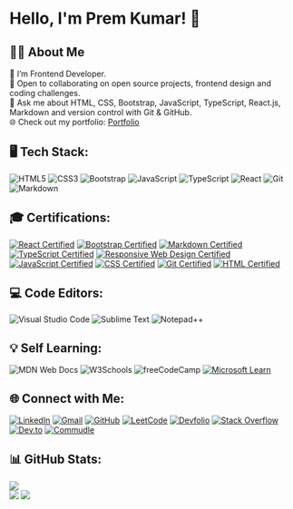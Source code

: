 # Hello, I'm Prem Kumar! 👋

## 👨‍💻 About Me
🔭 I’m Frontend Developer. <br>🤝 Open to collaborating on open source projects, frontend design and coding challenges.<br>💬 Ask me about HTML, CSS, Bootstrap, JavaScript, TypeScript, React.js, Markdown and version control with Git & GitHub.<br>🌐 Check out my portfolio: [Portfolio](https://premkrrajbhar.github.io/Prem-Kumar/)


## 🖥️ Tech Stack:
![HTML5](https://img.shields.io/badge/html5-%23E34F26.svg?style=for-the-badge&logo=html5&logoColor=white) ![CSS3](https://img.shields.io/badge/css3-%231572B6.svg?style=for-the-badge&logo=css3&logoColor=white) ![Bootstrap](https://img.shields.io/badge/Bootstrap-7952B3.svg?style=for-the-badge&logo=bootstrap&logoColor=white) ![JavaScript](https://img.shields.io/badge/JavaScript-F7DF1E.svg?style=for-the-badge&logo=javascript&logoColor=000) ![TypeScript](https://img.shields.io/badge/TypeScript-007ACC.svg?style=for-the-badge&logo=typescript&logoColor=white) ![React](https://img.shields.io/badge/React-%2320232a.svg?style=for-the-badge&logo=react&logoColor=%2361DAFB) ![Git](https://img.shields.io/badge/git-%23F05033.svg?style=for-the-badge&logo=git&logoColor=white) ![Markdown](https://img.shields.io/badge/Markdown-%23000000.svg?style=for-the-badge&logo=markdown&logoColor=white)

## 🎓 Certifications:
[![React Certified](https://img.shields.io/badge/Certified-React-%2361DAFB?style=for-the-badge&logo=react&logoColor=white)](https://drive.google.com/file/d/10SkbmbOUlev5tGv2s8OjVFfFArbHWP2_/view?usp=sharing) [![Bootstrap Certified](https://img.shields.io/badge/Certified-Bootstrap-563D7C?style=for-the-badge&logo=bootstrap)](https://www.csharp.com/certification/certificate/ffxqpbib) [![Markdown Certified](https://img.shields.io/badge/Certified-Markdown-black?style=for-the-badge&logo=markdown)](https://learn.microsoft.com/api/achievements/share/en-in/premkrrajbhar/KGKZ732B?sharingId=45F30A0DD5F5217) [![TypeScript Certified](https://img.shields.io/badge/Certified-TypeScript-blue?style=for-the-badge&logo=typescript)](https://www.mygreatlearning.com/academy/learn-for-free/courses/introduction-to-typescript?utm_source=linkedin&utm_medium=linkedin&utm_campaign=linkedin_certificate_share&utm_source_page=public_certificate_view) [![Responsive Web Design Certified](https://img.shields.io/badge/Certified-Responsive%20Web%20Design-teal?style=for-the-badge&logo=freecodecamp)](https://www.freecodecamp.org/certification/premkrrajbhar/responsive-web-design) [![JavaScript Certified](https://img.shields.io/badge/Certified-JavaScript-yellow?style=for-the-badge&logo=javascript)](https://www.hackerrank.com/certificates/da35aac8a6a0) [![CSS Certified](https://img.shields.io/badge/Certified-CSS-purple?style=for-the-badge&logo=css3)](https://www.hackerrank.com/certificates/9ce4df99a11f) [![Git Certified](https://img.shields.io/badge/Certified-Git-orange?style=for-the-badge&logo=git)](https://drive.google.com/file/d/1YDls02lg3orBqZwLsab1msapGrdc7KvW/view) [![HTML Certified](https://img.shields.io/badge/Certified-HTML-blue?style=for-the-badge&logo=html5)](https://drive.google.com/file/d/14jhtmTilQz0B-cVXjLyytyBbbOzugb0Y/view)

## 💻 Code Editors:
![Visual Studio Code](https://custom-icon-badges.demolab.com/badge/Visual%20Studio%20Code-0078d7.svg?logo=vsc&logoColor=white) ![Sublime Text](https://img.shields.io/badge/Sublime%20Text-%23575757.svg?logo=sublime-text&logoColor=important) ![Notepad++](https://img.shields.io/badge/Notepad++-90E59A.svg?&logo=notepad%2b%2b&logoColor=black)

## 💡 Self Learning:
![MDN Web Docs](https://img.shields.io/badge/MDN%20Web%20Docs-000?logo=mdnwebdocs&logoColor=fff) ![W3Schools](https://img.shields.io/badge/W3Schools-04AA6D?logo=w3schools&logoColor=fff) ![freeCodeCamp](https://img.shields.io/badge/freeCodeCamp-0A0A23?logo=freecodecamp&logoColor=fff) [![Microsoft Learn](https://img.shields.io/badge/-Microsoft%20Learn-258FFA?logo=microsoft&logoColor=white)](https://learn.microsoft.com/en-us/users/premkrrajbhar/)

## 🌐 Connect with Me:
[![LinkedIn](https://custom-icon-badges.demolab.com/badge/LinkedIn-0A66C2?logo=linkedin-white&logoColor=fff)](https://www.linkedin.com/in/premkrrajbhar/) [![Gmail](https://img.shields.io/badge/Gmail-D14836?logo=gmail&logoColor=white)](mailto:premkumar224487@gmail.com) [![GitHub](https://img.shields.io/badge/GitHub-%23121011.svg?logo=github&logoColor=white)](https://github.com/premkrrajbhar) [![LeetCode](https://img.shields.io/badge/LeetCode-000000?logo=LeetCode&logoColor=#d16c06)](https://leetcode.com/u/premkrrajbhar/) [![Devfolio](https://img.shields.io/badge/Devfolio-29b6f6?logo=for-the-badge&logo=dev.to&logoColor=white)](https://devfolio.co/@premkrrajbhar) [![Stack Overflow](https://img.shields.io/badge/-Stackoverflow-FE7A16?logo=stack-overflow&logoColor=white)](https://stackoverflow.com/users/28282495) [![Dev.to](https://img.shields.io/badge/Dev.to-0A0A0A?logo=devdotto&logoColor=white)](https://dev.to/premkrrajbhar) [![Commudle](https://img.shields.io/badge/-Commudle-0A66C2?logo=commudle&logoColor=white)](https://www.commudle.com/users/premkrrajbhar) 

## 📊 GitHub Stats:
![](https://github-readme-stats.vercel.app/api/top-langs/?username=premkrrajbhar&theme=default&hide_border=false&include_all_commits=true&count_private=true&layout=compact)<br/>
![](https://github-readme-stats.vercel.app/api?username=premkrrajbhar&theme=default&hide_border=false&include_all_commits=true&count_private=true)
![](https://github-readme-streak-stats.herokuapp.com/?user=premkrrajbhar&theme=default&hide_border=false)
